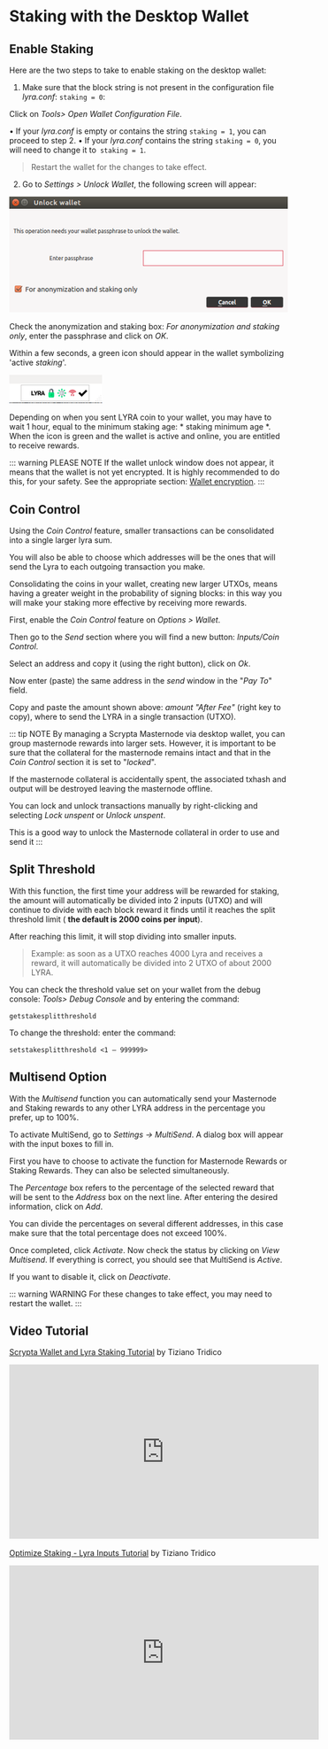 # Staking with the Desktop Wallet

## Enable Staking
Here are the two steps to take to enable staking on the desktop wallet:

1. Make sure that the block string is not present in the configuration file *lyra.conf*: `staking = 0`:
   
Click on *Tools> Open Wallet Configuration File*.

• If your *lyra.conf* is empty or contains the string `staking = 1`, you can proceed to step 2.
• If your *lyra.conf* contains the string `staking = 0`, you will need to change it to` staking = 1`.

> Restart the wallet for the changes to take effect.

2. Go to *Settings > Unlock Wallet*, the following screen will appear:

![unlock](./assets/staking/unlock.png)

Check the anonymization and staking box: *For anonymization and staking only*, enter the passphrase and click on *OK*.

Within a few seconds, a green icon should appear in the wallet symbolizing 'active *staking*'.

![staking activated](./assets/staking/staking_attivo.png)

Depending on when you sent LYRA coin to your wallet, you may have to wait 1 hour, equal to the minimum staking age: * staking minimum age *. When the icon is green and the wallet is active and online, you are entitled to receive rewards.

::: warning PLEASE NOTE
If the wallet unlock window does not appear, it means that the wallet is not yet encrypted. It is highly recommended to do this, for your safety. See the appropriate section: [Wallet encryption](../masternode-setup/installazione-manuale.md).
:::

## Coin Control

Using the *Coin Control* feature, smaller transactions can be consolidated into a single larger lyra sum.

You will also be able to choose which addresses will be the ones that will send the Lyra to each outgoing transaction you make.

Consolidating the coins in your wallet, creating new larger UTXOs, means having a greater weight in the probability of signing blocks: in this way you will make your staking more effective by receiving more rewards.

First, enable the *Coin Control* feature on *Options > Wallet*.

Then go to the *Send* section where you will find a new button: *Inputs/Coin Control*.

Select an address and copy it (using the right button), click on *Ok*.

Now enter (paste) the same address in the *send* window in the "*Pay To*" field.

Copy and paste the amount shown above: *amount "After Fee"* (right key to copy), where to send the LYRA in a single transaction (UTXO).

::: tip NOTE
By managing a Scrypta Masternode via desktop wallet, you can group masternode rewards into larger sets. However, it is important to be sure that the collateral for the masternode remains intact and that in the *Coin Control* section it is set to "*locked*".

If the masternode collateral is accidentally spent, the associated txhash and output will be destroyed leaving the masternode offline.

You can lock and unlock transactions manually by right-clicking and selecting *Lock unspent* or *Unlock unspent*.

This is a good way to unlock the Masternode collateral in order to use and send it
:::

## Split Threshold
With this function, the first time your address will be rewarded for staking, the amount will automatically be divided into 2 inputs (UTXO) and will continue to divide with each block reward it finds until it reaches the split threshold limit ( **the default is 2000 coins per input**).

After reaching this limit, it will stop dividing into smaller inputs.

> Example: as soon as a UTXO reaches 4000 Lyra and receives a reward, it will automatically be divided into 2 UTXO of about 2000 LYRA.

You can check the threshold value set on your wallet from the debug console: *Tools> Debug Console* and by entering the command:
```
getstakesplitthreshold
```
To change the threshold:
enter the command:
```
setstakesplitthreshold <1 – 999999>
```

## Multisend Option

With the *Multisend* function you can automatically send your Masternode and Staking rewards to any other LYRA address in the percentage you prefer, up to 100%.

To activate MultiSend, go to *Settings → MultiSend*. A dialog box will appear with the input boxes to fill in.

First you have to choose to activate the function for Masternode Rewards or Staking Rewards. They can also be selected simultaneously.

The *Percentage* box refers to the percentage of the selected reward that will be sent to the *Address* box on the next line. After entering the desired information, click on *Add*.

You can divide the percentages on several different addresses, in this case make sure that the total percentage does not exceed 100%.

Once completed, click *Activate*. Now check the status by clicking on *View Multisend*. If everything is correct, you should see that MultiSend is *Active*.

If you want to disable it, click on *Deactivate*.
 
::: warning WARNING
For these changes to take effect, you may need to restart the wallet.
:::

## Video Tutorial

[Scrypta Wallet and Lyra Staking Tutorial](https://www.youtube.com/watch?v=bOlJ2xm_IcQ) by Tiziano Tridico


<iframe width="560" height="315" src="https://www.youtube.com/embed/bOlJ2xm_IcQ" frameborder="0" allow="accelerometer; autoplay; encrypted-media; gyroscope; picture-in-picture" allowfullscreen></iframe>

[Optimize Staking - Lyra Inputs Tutorial](https://www.youtube.com/watch?v=0e5mewkVqys&t=5s) by Tiziano Tridico

<iframe width="560" height="315" src="https://www.youtube.com/embed/0e5mewkVqys" frameborder="0" allow="accelerometer; autoplay; encrypted-media; gyroscope; picture-in-picture" allowfullscreen></iframe>

